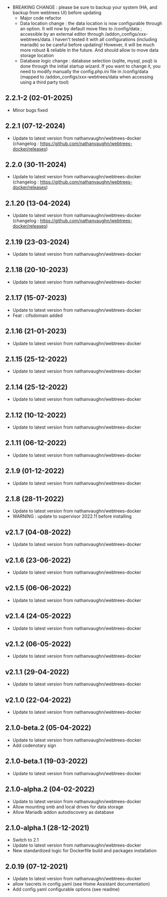 - BREAKING CHANGE : please be sure to backup your system (HA, and backup from webtrees UI) before updating
  - Major code refactor
  - Data location change : the data location is now configurable through an option. It will now by default move files to /config/data ; accessible by an external editor through /addon_configs/xxx-webtrees/data. I haven't tested it with all configurations (including mariadb) so be careful before updating! However, it will be much more robust & reliable in the future. And should allow to move data storage location
  - Database logic change : database selection (sqlite, mysql, psql) is done through the initial startup wizard. If you want to change it, you need to modify manually the config.php.ini file in /config/data (mapped to /addon_configs/xxx-webtrees/data when accessing using a third party tool)

## 2.2.1-2 (02-01-2025)
- Minor bugs fixed

## 2.2.1 (07-12-2024)
- Update to latest version from nathanvaughn/webtrees-docker (changelog : https://github.com/nathanvaughn/webtrees-docker/releases)

## 2.2.0 (30-11-2024)
- Update to latest version from nathanvaughn/webtrees-docker (changelog : https://github.com/nathanvaughn/webtrees-docker/releases)

## 2.1.20 (13-04-2024)
- Update to latest version from nathanvaughn/webtrees-docker (changelog : https://github.com/nathanvaughn/webtrees-docker/releases)

## 2.1.19 (23-03-2024)
- Update to latest version from nathanvaughn/webtrees-docker

## 2.1.18 (20-10-2023)

- Update to latest version from nathanvaughn/webtrees-docker

## 2.1.17 (15-07-2023)

- Update to latest version from nathanvaughn/webtrees-docker
- Feat : cifsdomain added

## 2.1.16 (21-01-2023)

- Update to latest version from nathanvaughn/webtrees-docker

## 2.1.15 (25-12-2022)

- Update to latest version from nathanvaughn/webtrees-docker

## 2.1.14 (25-12-2022)

- Update to latest version from nathanvaughn/webtrees-docker

## 2.1.12 (10-12-2022)

- Update to latest version from nathanvaughn/webtrees-docker

## 2.1.11 (06-12-2022)

- Update to latest version from nathanvaughn/webtrees-docker

## 2.1.9 (01-12-2022)

- Update to latest version from nathanvaughn/webtrees-docker

## 2.1.8 (28-11-2022)

- Update to latest version from nathanvaughn/webtrees-docker
- WARNING : update to supervisor 2022.11 before installing

## v2.1.7 (04-08-2022)

- Update to latest version from nathanvaughn/webtrees-docker

## v2.1.6 (23-06-2022)

- Update to latest version from nathanvaughn/webtrees-docker

## v2.1.5 (06-06-2022)

- Update to latest version from nathanvaughn/webtrees-docker

## v2.1.4 (24-05-2022)

- Update to latest version from nathanvaughn/webtrees-docker

## v2.1.2 (06-05-2022)

- Update to latest version from nathanvaughn/webtrees-docker

## v2.1.1 (29-04-2022)

- Update to latest version from nathanvaughn/webtrees-docker

## v2.1.0 (22-04-2022)

- Update to latest version from nathanvaughn/webtrees-docker

## 2.1.0-beta.2 (05-04-2022)

- Update to latest version from nathanvaughn/webtrees-docker
- Add codenotary sign

## 2.1.0-beta.1 (19-03-2022)

- Update to latest version from nathanvaughn/webtrees-docker

## 2.1.0-alpha.2 (04-02-2022)

- Update to latest version from nathanvaughn/webtrees-docker
- Allow mounting smb and local drives for data storage
- Allow Mariadb addon autodiscovery as database

## 2.1.0-alpha.1 (28-12-2021)

- Switch to 2.1
- Update to latest version from nathanvaughn/webtrees-docker
- New standardized logic for Dockerfile build and packages installation

## 2.0.19 (07-12-2021)

- Update to latest version from nathanvaughn/webtrees-docker
- allow !secrets in config.yaml (see Home Assistant documentation)
- Add config.yaml configurable options (see readme)
